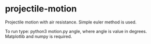 # projectile-motion
Projectile motion with air resistance. Simple euler method is used.

To run type: python3 motion.py angle, where angle is value in degrees. Matplotlib and numpy is required.
